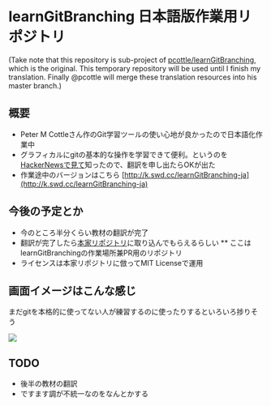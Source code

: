 # learnGitBranching 日本語版作業用リポジトリ
(Take note that this repository is sub-project of [pcottle/learnGitBranching](https://github.com/pcottle/learnGitBranching), which is the original. This temporary repository will be used until I finish my translation. Finally @pcottle will merge these translation resources into his master branch.)

## 概要
* Peter M Cottleさん作のGit学習ツールの使い心地が良かったので日本語化作業中
* グラフィカルにgitの基本的な操作を学習できて便利。というのを[HackerNewsで見て](http://news.ycombinator.com/item?id=5232415)知ったので、翻訳を申し出たらOKが出た
* 作業途中のバージョンはこちら [http://k.swd.cc/learnGitBranching-ja](http://k.swd.cc/learnGitBranching-ja)

## 今後の予定とか
* 今のところ半分くらい教材の翻訳が完了
* 翻訳が完了したら[本家リポジトリ](https://github.com/pcottle/learnGitBranching)に取り込んでもらえるらしい
** ここはlearnGitBranchingの作業場所兼PR用のリポジトリ
* ライセンスは本家リポジトリに倣ってMIT Licenseで運用

## 画面イメージはこんな感じ
まだgitを本格的に使ってない人が練習するのに使ったりするといろいろ捗りそう

<img src="https://raw.github.com/pcottle/learnGitBranching/master/assets/learnGitBranching.png"/>

## TODO
* 後半の教材の翻訳
* ですます調が不統一なのをなんとかする
